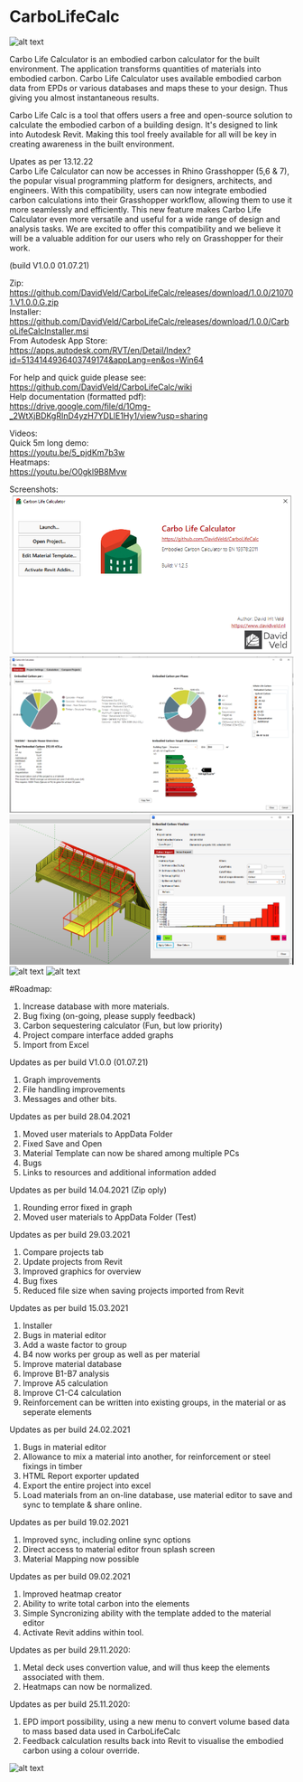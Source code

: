# CarboLifeCalc



![alt text](https://www.davidveld.nl/img/carbocalc/LogoCLC.png)

Carbo Life Calculator is an embodied carbon calculator for the built environment. The application transforms quantities of materials into embodied carbon. Carbo Life Calculator uses available embodied carbon data from EPDs or various databases and maps these to your design. Thus giving you almost instantaneous results.

Carbo Life Calc is a tool that offers users a free and open-source solution to calculate the embodied carbon of a building design. It's designed to link into Autodesk Revit. Making this tool freely available for all will be key in creating awareness in the built environment.

Upates as per 13.12.22  
Carbo Life Calculator can now be accesses in Rhino Grasshopper (5,6 & 7), the popular visual programming platform for designers, architects, and engineers. With this compatibility, users can now integrate embodied carbon calculations into their Grasshopper workflow, allowing them to use it more seamlessly and efficiently. This new feature makes Carbo Life Calculator even more versatile and useful for a wide range of design and analysis tasks. We are excited to offer this compatibility and we believe it will be a valuable addition for our users who rely on Grasshopper for their work.

(build V1.0.0 01.07.21)  

Zip:  
https://github.com/DavidVeld/CarboLifeCalc/releases/download/1.0.0/210701.V1.0.0.G.zip  
Installer:  
https://github.com/DavidVeld/CarboLifeCalc/releases/download/1.0.0/CarboLifeCalcInstaller.msi  
From Autodesk App Store:  
https://apps.autodesk.com/RVT/en/Detail/Index?id=5134144936403749174&appLang=en&os=Win64  

For help and quick guide please see:  
https://github.com/DavidVeld/CarboLifeCalc/wiki  
Help documentation (formatted pdf):  
https://drive.google.com/file/d/1Omg-_2WtXjBDKgRInD4yzH7YDLlE1Hy1/view?usp=sharing  

Videos:  
Quick 5m long demo:  
https://youtu.be/5_pjdKm7b3w  
Heatmaps:  
https://youtu.be/O0gkl9B8Mvw  

Screenshots:
![alt text](https://github.com/DavidVeld/CarboLifeCalc/blob/master/CarboLifeCalc/img/scr/screenshot1.png)
![alt text](https://github.com/DavidVeld/CarboLifeCalc/blob/master/CarboLifeCalc/img/scr/screenshot2.png)
![alt text](https://github.com/DavidVeld/CarboLifeCalc/blob/master/CarboLifeCalc/img/scr/screenshot3.png)
![alt text](https://www.davidveld.nl/img/carbocalc/CarboCalc3.png)
![alt text](https://www.davidveld.nl/img/carbocalc/CarboCalc4.png)

#Roadmap:
1. Increase database with more materials.
2. Bug fixing (on-going, please supply feedback)
3. Carbon sequestering calculator (Fun, but low priority)
4. Project compare interface added graphs
6. Import from Excel


Updates as per build V1.0.0 (01.07.21) 
1. Graph improvements
2. File handling improvements
3. Messages and other bits.


Updates as per build 28.04.2021
1. Moved user materials to AppData Folder
2. Fixed Save and Open 
3. Material Template can now be shared among multiple PCs
4. Bugs 
5. Links to resources and additional information added

Updates as per build 14.04.2021 (Zip oply)  
1. Rounding error fixed in graph   
2. Moved user materials to AppData Folder (Test)  

Updates as per build 29.03.2021
1. Compare projects tab  
2. Update projects from Revit  
3. Improved graphics for overview  
4. Bug fixes  
5. Reduced file size when saving projects imported from Revit  

Updates as per build 15.03.2021
1. Installer
2. Bugs in material editor 
3. Add a waste factor to group
4. B4 now works per group as well as per material
5. Improve material database
6. Improve B1-B7 analysis
7. Improve A5 calculation
8. Improve C1-C4 calculation
9. Reinforcement can be written into existing groups, in the material or as seperate elements

Updates as per build 24.02.2021  
1. Bugs in material editor  
2. Allowance to mix a material into another, for reinforcement or steel fixings in timber  
4. HTML Report exporter updated  
5. Export the entire project into excel  
6. Load materials from an on-line database, use material editor to save and sync to template & share online.   

Updates as per build 19.02.2021
1. Improved sync, including online sync options
2. Direct access to material editor froun splash screen
3. Material Mapping now possible

Updates as per build 09.02.2021
1. Improved heatmap creator
2. Ability to write total carbon into the elements
3. Simple Syncronizing ability with the template added to the material editor
4. Activate Revit addins within tool.

Updates as per build 29.11.2020:
1. Metal deck uses convertion value, and will thus keep the elements associated with them. 
2. Heatmaps can now be normalized.

Updates as per build 25.11.2020:
1. EPD import possibility, using a new menu to convert volume based data to mass based data used in CarboLifeCalc
2. Feedback calculation results back into Revit to visualise the embodied carbon using a colour override.

![alt text](https://www.davidveld.nl/img/carbocalc/DVLogo256.jpg)
